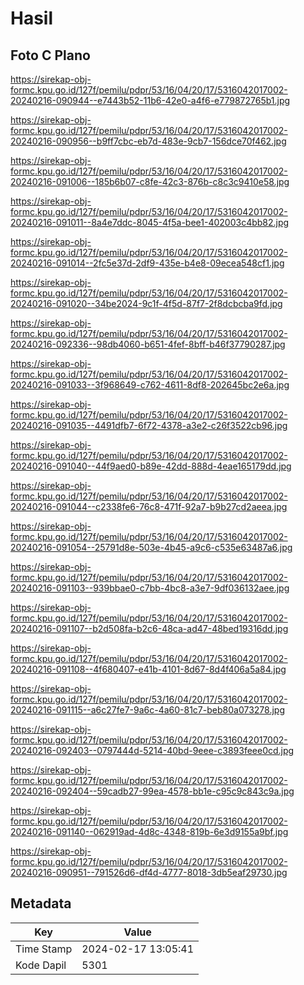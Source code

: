 # Hasil

## Foto C Plano

https://sirekap-obj-formc.kpu.go.id/127f/pemilu/pdpr/53/16/04/20/17/5316042017002-20240216-090944--e7443b52-11b6-42e0-a4f6-e779872765b1.jpg

https://sirekap-obj-formc.kpu.go.id/127f/pemilu/pdpr/53/16/04/20/17/5316042017002-20240216-090956--b9ff7cbc-eb7d-483e-9cb7-156dce70f462.jpg

https://sirekap-obj-formc.kpu.go.id/127f/pemilu/pdpr/53/16/04/20/17/5316042017002-20240216-091006--185b6b07-c8fe-42c3-876b-c8c3c9410e58.jpg

https://sirekap-obj-formc.kpu.go.id/127f/pemilu/pdpr/53/16/04/20/17/5316042017002-20240216-091011--8a4e7ddc-8045-4f5a-bee1-402003c4bb82.jpg

https://sirekap-obj-formc.kpu.go.id/127f/pemilu/pdpr/53/16/04/20/17/5316042017002-20240216-091014--2fc5e37d-2df9-435e-b4e8-09ecea548cf1.jpg

https://sirekap-obj-formc.kpu.go.id/127f/pemilu/pdpr/53/16/04/20/17/5316042017002-20240216-091020--34be2024-9c1f-4f5d-87f7-2f8dcbcba9fd.jpg

https://sirekap-obj-formc.kpu.go.id/127f/pemilu/pdpr/53/16/04/20/17/5316042017002-20240216-092336--98db4060-b651-4fef-8bff-b46f37790287.jpg

https://sirekap-obj-formc.kpu.go.id/127f/pemilu/pdpr/53/16/04/20/17/5316042017002-20240216-091033--3f968649-c762-4611-8df8-202645bc2e6a.jpg

https://sirekap-obj-formc.kpu.go.id/127f/pemilu/pdpr/53/16/04/20/17/5316042017002-20240216-091035--4491dfb7-6f72-4378-a3e2-c26f3522cb96.jpg

https://sirekap-obj-formc.kpu.go.id/127f/pemilu/pdpr/53/16/04/20/17/5316042017002-20240216-091040--44f9aed0-b89e-42dd-888d-4eae165179dd.jpg

https://sirekap-obj-formc.kpu.go.id/127f/pemilu/pdpr/53/16/04/20/17/5316042017002-20240216-091044--c2338fe6-76c8-471f-92a7-b9b27cd2aeea.jpg

https://sirekap-obj-formc.kpu.go.id/127f/pemilu/pdpr/53/16/04/20/17/5316042017002-20240216-091054--25791d8e-503e-4b45-a9c6-c535e63487a6.jpg

https://sirekap-obj-formc.kpu.go.id/127f/pemilu/pdpr/53/16/04/20/17/5316042017002-20240216-091103--939bbae0-c7bb-4bc8-a3e7-9df036132aee.jpg

https://sirekap-obj-formc.kpu.go.id/127f/pemilu/pdpr/53/16/04/20/17/5316042017002-20240216-091107--b2d508fa-b2c6-48ca-ad47-48bed19316dd.jpg

https://sirekap-obj-formc.kpu.go.id/127f/pemilu/pdpr/53/16/04/20/17/5316042017002-20240216-091108--4f680407-e41b-4101-8d67-8d4f406a5a84.jpg

https://sirekap-obj-formc.kpu.go.id/127f/pemilu/pdpr/53/16/04/20/17/5316042017002-20240216-091115--a6c27fe7-9a6c-4a60-81c7-beb80a073278.jpg

https://sirekap-obj-formc.kpu.go.id/127f/pemilu/pdpr/53/16/04/20/17/5316042017002-20240216-092403--0797444d-5214-40bd-9eee-c3893feee0cd.jpg

https://sirekap-obj-formc.kpu.go.id/127f/pemilu/pdpr/53/16/04/20/17/5316042017002-20240216-092404--59cadb27-99ea-4578-bb1e-c95c9c843c9a.jpg

https://sirekap-obj-formc.kpu.go.id/127f/pemilu/pdpr/53/16/04/20/17/5316042017002-20240216-091140--062919ad-4d8c-4348-819b-6e3d9155a9bf.jpg

https://sirekap-obj-formc.kpu.go.id/127f/pemilu/pdpr/53/16/04/20/17/5316042017002-20240216-090951--791526d6-df4d-4777-8018-3db5eaf29730.jpg


## Metadata

| Key        | Value               |
| ---------- | ------------------- |
| Time Stamp | 2024-02-17 13:05:41 |
| Kode Dapil | 5301                |




